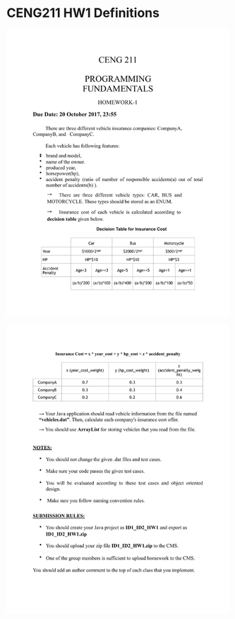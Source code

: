 # CENG211 HW1 Definitions

![alt text](https://github.com/feyil/CENG211/blob/master/230201003_230201057_HW1/CENG211_HW1_Definition/CENG211_HW1-1.jpg "Page 1")

![alt text](https://github.com/feyil/CENG211/blob/master/230201003_230201057_HW1/CENG211_HW1_Definition/CENG211_HW1-2.jpg "Page 2")

